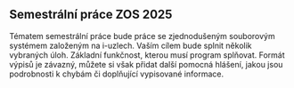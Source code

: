 ## Semestrální práce ZOS 2025
Tématem semestrální práce bude práce se zjednodušeným souborovým systémem založeným na
i-uzlech. Vaším cílem bude splnit několik vybraných úloh.
Základní funkčnost, kterou musí program splňovat. Formát výpisů je závazný, můžete si však přidat
další pomocná hlášení, jakou jsou podrobnosti k chybám či doplňující vypisované informace.